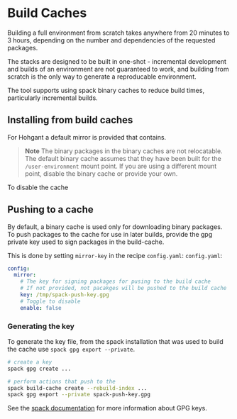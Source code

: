 # Build Caches

Building a full environment from scratch takes anywhere from 20 minutes to 3 hours, depending on the number and dependencies of the requested packages.

The stacks are designed to be built in one-shot - incremental development and builds of an environment are not guaranteed to work, and building from scratch is the only way to generate a reproducable environment.

The tool supports using spack binary caches to reduce build times, particularly incremental builds.

## Installing from build caches

For Hohgant a default mirror is provided that contains.

> **Note**
> The binary packages in the binary caches are not relocatable.
> The default binary cache assumes that they have been built for the `/user-environment` mount point.
> If you are using a different mount point, disable the binary cache or provide your own.

To disable the cache

## Pushing to a cache

By default, a binary cache is used only for downloading binary packages.
To push packages to the cache for use in later builds, provide the gpg private key used to sign packages in the build-cache.

This is done by setting `mirror-key` in the recipe `config.yaml`:
`config.yaml`:

```yaml
config:
  mirror:
    # The key for signing packages for pusing to the build cache
    # If not provided, not pacakges will be pushed to the build cache
    key: /tmp/spack-push-key.gpg
    # Toggle to disable
    enable: false
```

### Generating the key

To generate the key file, from the spack installation that was used to build the cache use `spack gpg export --private`.

```bash
# create a key
spack gpg create ...

# perform actions that push to the 
spack build-cache create --rebuild-index ...
spack gpg export --private spack-push-key.gpg
```

See the [spack documentation](https://spack.readthedocs.io/en/latest/getting_started.html#gpg-signing) for more information about GPG keys.

